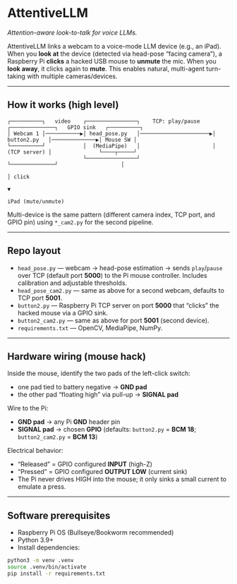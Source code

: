 # AttentiveLLM

_Attention-aware look-to-talk for voice LLMs._

AttentiveLLM links a webcam to a voice-mode LLM device (e.g., an iPad). When you **look at** the device (detected via head-pose “facing camera”), a Raspberry Pi **clicks** a hacked USB mouse to **unmute** the mic. When you **look away**, it clicks again to **mute**. This enables natural, multi-agent turn-taking with multiple cameras/devices.

---

## How it works (high level)
```
┌──────────┐   video    ┌────────────────┐    TCP: play/pause    ┌──────────────┐   GPIO sink   ┌──────────┐
│ Webcam 1 │───────────▶│ head_pose.py   │──────────────────────▶│ button2.py   │──────────────▶│ Mouse SW │
└──────────┘            │  (MediaPipe)   │                       │ (TCP server) │               └────┬─────┘
                        └────────────────┘                       └──────────────┘                    │
                                                                                                     │ click
                                                                                                     ▼
                                                                                               iPad (mute/unmute)
```



Multi-device is the same pattern (different camera index, TCP port, and GPIO pin) using `*_cam2.py` for the second pipeline.

---

## Repo layout

- `head_pose.py` — webcam → head-pose estimation → sends `play`/`pause` over TCP (default port **5000**) to the Pi mouse controller. Includes calibration and adjustable thresholds.
- `head_pose_cam2.py` — same as above for a second webcam, defaults to TCP port **5001**.
- `button2.py` — Raspberry Pi TCP server on port **5000** that “clicks” the hacked mouse via a GPIO sink.
- `button2_cam2.py` — same as above for port **5001** (second device).
- `requirements.txt` — OpenCV, MediaPipe, NumPy.

---

## Hardware wiring (mouse hack)

Inside the mouse, identify the two pads of the left-click switch:

- one pad tied to battery negative → **GND pad**  
- the other pad “floating high” via pull-up → **SIGNAL pad**

Wire to the Pi:

- **GND pad** → any Pi **GND** header pin  
- **SIGNAL pad** → chosen **GPIO** (defaults: `button2.py` = **BCM 18**; `button2_cam2.py` = **BCM 13**)

Electrical behavior:

- “Released” = GPIO configured **INPUT** (high-Z)  
- “Pressed”  = GPIO configured **OUTPUT LOW** (current sink)  
- The Pi never drives HIGH into the mouse; it only sinks a small current to emulate a press.

---

## Software prerequisites

- Raspberry Pi OS (Bullseye/Bookworm recommended)
- Python 3.9+  
- Install dependencies:

```bash
python3 -m venv .venv
source .venv/bin/activate
pip install -r requirements.txt
```

